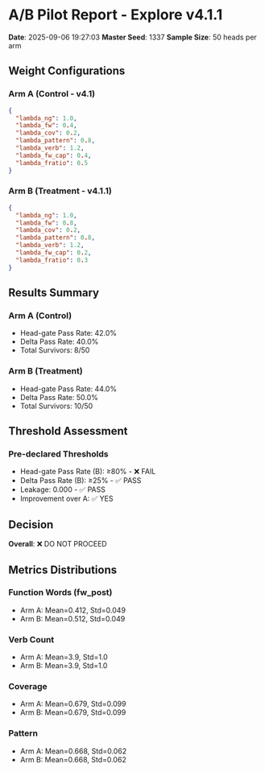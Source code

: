 # A/B Pilot Report - Explore v4.1.1

**Date**: 2025-09-06 19:27:03
**Master Seed**: 1337
**Sample Size**: 50 heads per arm

## Weight Configurations

### Arm A (Control - v4.1)
```json
{
  "lambda_ng": 1.0,
  "lambda_fw": 0.4,
  "lambda_cov": 0.2,
  "lambda_pattern": 0.8,
  "lambda_verb": 1.2,
  "lambda_fw_cap": 0.4,
  "lambda_fratio": 0.5
}
```

### Arm B (Treatment - v4.1.1)
```json
{
  "lambda_ng": 1.0,
  "lambda_fw": 0.8,
  "lambda_cov": 0.2,
  "lambda_pattern": 0.8,
  "lambda_verb": 1.2,
  "lambda_fw_cap": 0.2,
  "lambda_fratio": 0.3
}
```

## Results Summary

### Arm A (Control)
- Head-gate Pass Rate: 42.0%
- Delta Pass Rate: 40.0%
- Total Survivors: 8/50

### Arm B (Treatment)
- Head-gate Pass Rate: 44.0%
- Delta Pass Rate: 50.0%
- Total Survivors: 10/50

## Threshold Assessment

### Pre-declared Thresholds
- Head-gate Pass Rate (B): ≥80% - ❌ FAIL
- Delta Pass Rate (B): ≥25% - ✅ PASS
- Leakage: 0.000 - ✅ PASS
- Improvement over A: ✅ YES

## Decision

**Overall**: ❌ DO NOT PROCEED



## Metrics Distributions

### Function Words (fw_post)
- Arm A: Mean=0.412, Std=0.049
- Arm B: Mean=0.512, Std=0.049

### Verb Count
- Arm A: Mean=3.9, Std=1.0
- Arm B: Mean=3.9, Std=1.0

### Coverage
- Arm A: Mean=0.679, Std=0.099
- Arm B: Mean=0.679, Std=0.099

### Pattern
- Arm A: Mean=0.668, Std=0.062
- Arm B: Mean=0.668, Std=0.062
